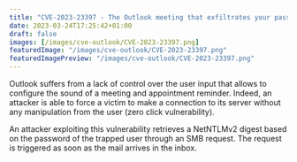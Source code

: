 ```yaml
---
title: "CVE-2023-23397 - The Outlook meeting that exfiltrates your password."
date: 2023-03-24T17:25:42+01:00
draft: false
images: [/images/cve-outlook/CVE-2023-23397.png]
featuredImage: "/images/cve-outlook/CVE-2023-23397.png"
featuredImagePreview: "/images/cve-outlook/CVE-2023-23397.png"
---
```


Outlook suffers from a lack of control over the user input that allows to configure the sound of a meeting and appointment reminder. Indeed, an attacker is able to force a victim to make a connection to its server without any manipulation from the user (zero click vulnerability).

An attacker exploiting this vulnerability retrieves a NetNTLMv2 digest based on the password of the trapped user through an SMB request. The request is triggered as soon as the mail arrives in the inbox.